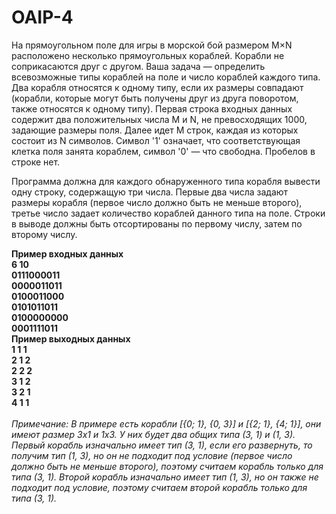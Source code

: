 # OAIP-4

На прямоугольном поле для игры в морской бой размером M×N расположено несколько прямоугольных кораблей. Корабли не
соприкасаются друг с другом. Ваша задача — определить всевозможные типы кораблей на поле и число кораблей каждого типа.
Два корабля относятся к одному типу, если их размеры совпадают (корабли, которые могут быть получены друг из друга
поворотом, также относятся к одному типу). Первая строка входных данных содержит два положительных числа M и N,
не превосходящих 1000, задающие размеры поля. Далее идет M строк, каждая из которых состоит из N символов.
Символ '1' означает, что соответствующая клетка поля занята кораблем, символ '0' — что свободна. Пробелов в строке нет.

Программа должна для каждого обнаруженного типа корабля вывести одну строку, содержащую три числа. Первые два числа
задают размеры корабля (первое число должно быть не меньше второго), третье число задает количество кораблей данного
типа на поле. Строки в выводе должны быть отсортированы по первому числу, затем по второму числу.

<b>
Пример входных данных <br>
6 10 <br>
0111000011 <br>
0000011011 <br>
0100011000 <br>
0101011011 <br>
0100000000 <br>
0001111011 <br>
Пример выходных данных <br>
1 1 1 <br>
2 1 2 <br>
2 2 2 <br>
3 1 2 <br>
3 2 1 <br>
4 1 1 <br>
</b> <br>

<em>
Примечание:
В примере есть корабли [{0; 1}, {0, 3}] и [{2; 1}, {4; 1}], они имеют размер 3x1 и 1x3.
У них будет два общих типа (3, 1) и (1, 3). Первый корабль изначально имеет тип (3, 1), если его развернуть, то получим
тип (1, 3), но он не подходит под условие (первое число должно быть не меньше второго), поэтому считаем корабль только
для типа (3, 1). Второй корабль изначально имеет тип (1, 3), но он также не подходит под условие, поэтому считаем
второй корабль только для типа (3, 1). </em>
